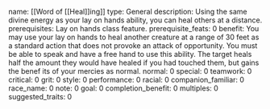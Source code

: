 name: [[Word of [[Heal]]ing]]
type: General
description: Using the same divine energy as your lay on hands ability, you can heal others at a distance.
prerequisites: Lay on hands class feature.
prerequisite_feats: 0
benefit: You may use your lay on hands to heal another creature at a range of 30 feet as a standard action that does not provoke an attack of opportunity. You must be able to speak and have a free hand to use this ability. The target heals half the amount they would have healed if you had touched them, but gains the benef its of your mercies as normal.
normal: 0
special: 0
teamwork: 0
critical: 0
grit: 0
style: 0
performance: 0
racial: 0
companion_familiar: 0
race_name: 0
note: 0
goal: 0
completion_benefit: 0
multiples: 0
suggested_traits: 0
